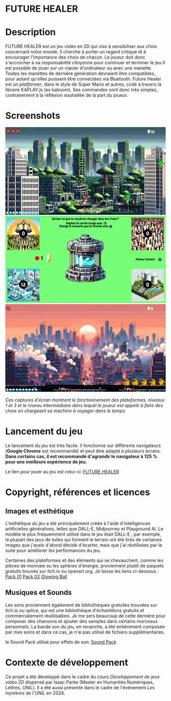 <h1>FUTURE HEALER</h1>

<h1>Description</h1>
<p>FUTURE HEALER est un jeu vidéo en 2D qui vise à sensibiliser aux choix concernant notre monde. Il cherche à porter un regard critique et à encourager l'importance des choix de chacun. Le joueur doit donc s'accrocher à sa responsabilité citoyenne pour continuer et terminer le jeu.Il est possible de jouer sur un clavier d'ordinateur ou avec une manette. Toutes les manettes de dernière génération devraient être compatibles, pour autant qu'elles puissent être connectées via Bluetooth. Future Healer est un <i>platformer</i>, dans le style de Super Mario et autres, codé à travers la libraire KAPLAY.js (ex kaboom). Ses commandes sont donc très simples, contrairement à la réflexion souhaitée de la part du joueur.</p>

<h1>Screenshots</h1>
<img src="ASSETS/tilesets-da-tagliare/Screenshot 1.png">
<img src="ASSETS/tilesets-da-tagliare/Screenshot 2.png">
<img src="ASSETS/tilesets-da-tagliare/Screenshot 3.png">
<p><i>Ces captures d'écran montrent le fonctionnement des plateformes,  niveaux 1 et 3 et le niveau intermédiaire dans lequel le joueur est appelé à faire des choix en chargeant sa machine à voyager dans le temps.</i></p>

<h1>Lancement du jeu</h1>
<p>Le lancement du jeu est très facile. Il fonctionne sur différents navigateurs (<b>Google Chrome</b> est recommandé) et peut être adapté à plusieurs écrans. <b>Dans certains cas, il est recommandé d'agrandir le navigateur à 125 % pour une meilleure expérience de jeu.</b></p>
<p>Le lien pour jouer au jeu est celui-ci: <a href="https://gianmarcosapienza.itch.io/future-healer">FUTURE HEALER</a></p>

<h1>Copyright, références et licences</h1>
  <h2>Images et esthétique</h2>
  <p>L'esthétique du jeu a été principalement créée à l'aide d'intelligences artificielles génératives, telles que DALL-E, Midjourney et Playground AI. Le modèle le plus fréquemment utilisé dans le jeu était DALL-E ; par exemple, la plupart des jeux de tuiles qui forment le terrain ont été tirés de certaines images que j'avais d'abord décidé d'écarter, mais que j'ai réutilisées par la suite pour améliorer les performances du jeu.</p>
  <p>Certaines des plateformes et des éléments qui se chevauchent, comme les pièces de monnaie ou les sphères d'énergie, proviennent plutôt de paquets gratuits trouvés sur itch.io ou openart.org. Je laisse les liens ci-dessous : 
  <a href="https://ansimuz.itch.io/grotto-escape-game-art-pack;
">Pack 01</a>
  <a href="https://opengameart.org/content/190-pixel-art-assets-sci-fi-forest;
">Pack 02</a>
  <a href="https://lvgames.itch.io/free-glowing-ball-sprite-pixel-fx-rpg-maker-ready;
">Glowing Ball</a>
  </p>
  <h2>Musiques et Sounds</h2>
  <p>Les sons proviennent également de bibliothèques gratuites trouvées sur itch.io ou splice, qui est une bibliothèque d'échantillons gratuits et commercialement réutilisables. Je me sers beaucoup de cette dernière pour composer des chansons et ajouter des samples dans certains morceaux personnels. La bande son du jeu, en revanche, a été entièrement composée par mes soins et dans ce cas, je n'ai pas utilisé de fichiers supplémentaires. </p>
  <p>le Sound Pack utilisé pour effets de son: <a href="https://ivyism.itch.io/8-16-bit-half-life">Sound Pack</a></p>

<h1>Contexte de développement</h1>
<p>Ce projet a été développé dans le cadre du cours <i>Développement de jeux vidéo 2D</i> dispensé par Isaac Pante (Master en Humanités Numériques, Lettres, UNIL). Il a été aussi présenté dans le cadre de l'événement <i>Les mystères de l'UNIL</i> en 2024.</p>
